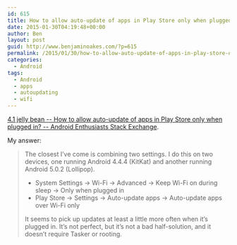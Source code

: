 ```yaml
---
id: 615
title: How to allow auto-update of apps in Play Store only when plugged in?
date: 2015-01-30T04:19:48+00:00
author: Ben
layout: post
guid: http://www.benjaminoakes.com/?p=615
permalink: /2015/01/30/how-to-allow-auto-update-of-apps-in-play-store-only-when-plugged-in/
categories:
  - Android
tags:
  - Android
  - apps
  - autoupdating
  - wifi
---
```

[4.1 jelly bean -- How to allow auto-update of apps in Play Store only when plugged in? -- Android Enthusiasts Stack Exchange](http://android.stackexchange.com/questions/41648/how-to-allow-auto-update-of-apps-in-play-store-only-when-plugged-in).

My answer:

> The closest I&#8217;ve come is combining two settings. I do this on two devices, one running Android 4.4.4 (KitKat) and another running Android 5.0.2 (Lollipop).
> 
>   * System Settings → Wi-Fi → Advanced → Keep Wi-Fi on during sleep → Only when plugged in
>   * Play Store → Settings → Auto-update apps → Auto-update apps over Wi-Fi only
> 
> It seems to pick up updates at least a little more often when it&#8217;s plugged in. It&#8217;s not perfect, but it&#8217;s not a bad half-solution, and it doesn&#8217;t require Tasker or rooting.